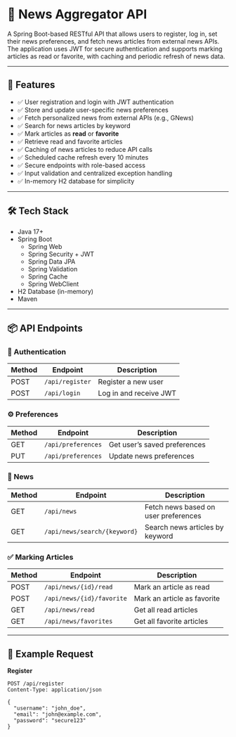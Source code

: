 # 📰 News Aggregator API

A Spring Boot-based RESTful API that allows users to register, log in, set their news preferences, and fetch news articles from external news APIs. The application uses JWT for secure authentication and supports marking articles as read or favorite, with caching and periodic refresh of news data.

---

## 🚀 Features

- ✅ User registration and login with JWT authentication
- ✅ Store and update user-specific news preferences
- ✅ Fetch personalized news from external APIs (e.g., GNews)
- ✅ Search for news articles by keyword
- ✅ Mark articles as **read** or **favorite**
- ✅ Retrieve read and favorite articles
- ✅ Caching of news articles to reduce API calls
- ✅ Scheduled cache refresh every 10 minutes
- ✅ Secure endpoints with role-based access
- ✅ Input validation and centralized exception handling
- ✅ In-memory H2 database for simplicity

---

## 🛠 Tech Stack

- Java 17+
- Spring Boot
  - Spring Web
  - Spring Security + JWT
  - Spring Data JPA
  - Spring Validation
  - Spring Cache
  - Spring WebClient
- H2 Database (in-memory)
- Maven

---

## 📦 API Endpoints

### 🔐 Authentication
| Method | Endpoint        | Description                |
|--------|------------------|----------------------------|
| POST   | `/api/register`  | Register a new user        |
| POST   | `/api/login`     | Log in and receive JWT     |

### ⚙️ Preferences
| Method | Endpoint              | Description                          |
|--------|------------------------|--------------------------------------|
| GET    | `/api/preferences`     | Get user’s saved preferences         |
| PUT    | `/api/preferences`     | Update news preferences              |

### 📰 News
| Method | Endpoint                        | Description                              |
|--------|----------------------------------|------------------------------------------|
| GET    | `/api/news`                      | Fetch news based on user preferences     |
| GET    | `/api/news/search/{keyword}`     | Search news articles by keyword          |

### ✅ Marking Articles
| Method | Endpoint                        | Description                        |
|--------|----------------------------------|------------------------------------|
| POST   | `/api/news/{id}/read`            | Mark an article as read            |
| POST   | `/api/news/{id}/favorite`        | Mark an article as favorite        |
| GET    | `/api/news/read`                 | Get all read articles              |
| GET    | `/api/news/favorites`            | Get all favorite articles          |

---

## 📂 Example Request

**Register**
```http
POST /api/register
Content-Type: application/json

{
  "username": "john_doe",
  "email": "john@example.com",
  "password": "secure123"
}
